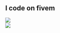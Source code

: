 ## I code on fivem

<p>
  <img align = 'left' src="https://github-readme-stats.vercel.app/api?username=JajarGaming&include_all_commits=true&theme=github_dark&show_icons=true&hide_border=true&count_private=true"/>
	<br>
 	<img src="https://github-readme-stats.vercel.app/api/wakatime?username=Jajar&theme=github_dark&hide_border=true" />
</p>
